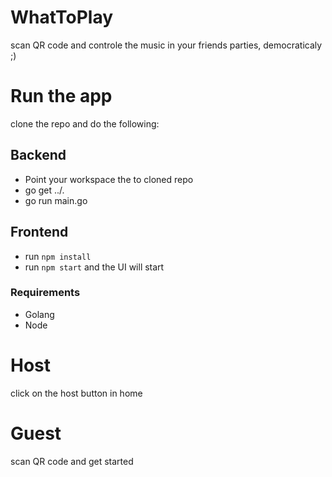 # WhatToPlay
scan QR code and controle the music in your friends parties, democraticaly ;)

# Run the app
clone the repo and do the following:
## Backend
- Point your workspace the to cloned repo
- go get ../.
- go run main.go

## Frontend
- run `npm install` 
- run `npm start` and the UI will start

### Requirements
- Golang
- Node

# Host
click on the host button in home

# Guest
scan QR code and get started

